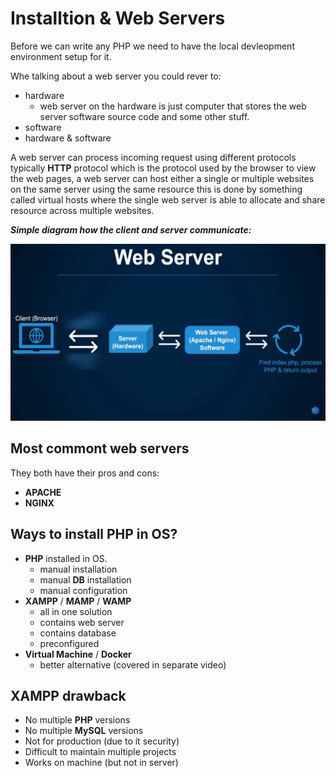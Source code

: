 # Installtion & Web Servers

Before we can write any PHP we need to have the local devleopment environment setup for it.

Whe talking about a web server you could rever to:

- hardware
  - web server on the hardware is just computer that stores the web server software source code and some other stuff.
- software
- hardware & software

A web server can process incoming request using different protocols typically **HTTP** protocol which is the protocol used by the browser to view the web pages, a web server can host either a single or multiple websites on the same server using the same resource this is done by something called virtual hosts where the single web server is able to allocate and share resource across multiple websites.

**_Simple diagram how the client and server communicate:_**

![How client and server communicate](./img/how-the-client-and-server-communicate.png "How client and server communicate")

## Most commont web servers

They both have their pros and cons:

- **APACHE**
- **NGINX**

## Ways to install PHP in OS?

- **PHP** installed in OS.
  - manual installation
  - manual **DB** installation
  - manual configuration
- **XAMPP** / **MAMP** / **WAMP**
  - all in one solution
  - contains web server
  - contains database
  - preconfigured
- **Virtual Machine** / **Docker**
  - better alternative (covered in separate video)

## XAMPP drawback

- No multiple **PHP** versions
- No multiple **MySQL** versions
- Not for production (due to it security)
- Difficult to maintain multiple projects
- Works on machine (but not in server)
